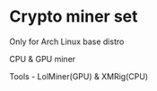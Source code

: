 # Crypto miner set

Only for Arch Linux base distro

CPU & GPU miner

Tools - LolMiner(GPU) & XMRig(CPU)

